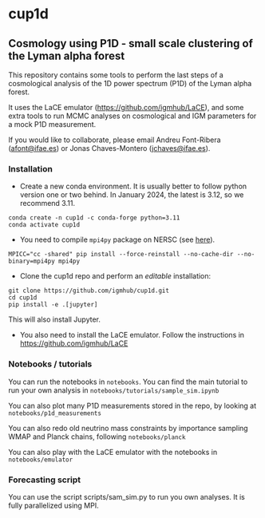 # cup1d

## Cosmology using P1D - small scale clustering of the Lyman alpha forest

This repository contains some tools to perform the last steps of a cosmological analysis of the 1D power spectrum (P1D) of the Lyman alpha forest. 

It uses the LaCE emulator (https://github.com/igmhub/LaCE), and some extra tools to run MCMC analyses on cosmological and IGM parameters for a mock P1D measurement.

If you would like to collaborate, please email Andreu Font-Ribera (afont@ifae.es) or Jonas Chaves-Montero (jchaves@ifae.es).
 

### Installation

- Create a new conda environment. It is usually better to follow python version one or two behind. In January 2024, the latest is 3.12, so we recommend 3.11.

```
conda create -n cup1d -c conda-forge python=3.11
conda activate cup1d
```

- You need to compile ``mpi4py`` package on NERSC (see [here](https://docs.nersc.gov/development/languages/python/parallel-python/#mpi4py-in-your-custom-conda-environment)).

```
MPICC="cc -shared" pip install --force-reinstall --no-cache-dir --no-binary=mpi4py mpi4py
```

- Clone the cup1d repo and perform an *editable* installation:

```
git clone https://github.com/igmhub/cup1d.git
cd cup1d
pip install -e .[jupyter]
``` 
This will also install Jupyter.

- You also need to install the LaCE emulator. Follow the instructions in https://github.com/igmhub/LaCE

### Notebooks / tutorials

You can run the notebooks in `notebooks`. You can find the main tutorial to run your own analysis in `notebooks/tutorials/sample_sim.ipynb`

You can also plot many P1D measurements stored in the repo, by looking at `notebooks/p1d_measurements`

You can also redo old neutrino mass constraints by importance sampling WMAP and Planck chains, following `notebooks/planck`

You can also play with the LaCE emulator with the notebooks in `notebooks/emulator`


### Forecasting script

You can use the script scripts/sam_sim.py to run you own analyses. It is fully parallelized using MPI.
